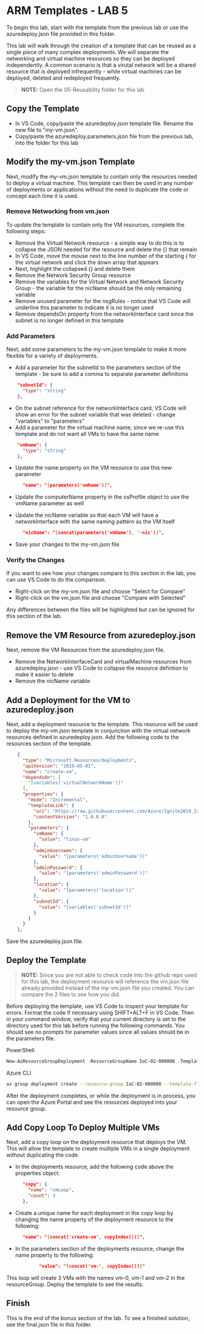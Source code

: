 # ARM Templates - LAB 5

To begin this lab, start with the template from the previous lab or use the azuredeploy.json file provided in this folder.

This lab will walk through the creation of a template that can be reused as a single piece of many complex deployments.  We will separate the networking and virtual machine resources so they can be deployed independently.  A common scenario is that a virutal network will be a shared resource that is deployed infrequently - while virtual machines can be deployed, deleted and redeployed frequently.

> **NOTE:** Open the 05-Reusability folder for this lab

## Copy the Template

- In VS Code, copy/paste the azuredeploy.json template file.  Rename the new file to "my-vm.json".
- Copy/paste the azuredeploy.parameters.json file from the previous lab, into the folder for this lab

## Modify the my-vm.json Template

Next, modify the my-vm.json template to contain only the resources needed to deploy a virtual machine.  This template can then be used in any number of deployments or applications without the need to duplicate the code or concept each time it is used.

### Remove Networking from vm.json

To update the template to contain only the VM resources, complete the following steps:

- Remove the Virtual Network resource - a simple way to do this is to collapse the JSON needed for the resource and delete the {} that remain
- In VS Code, move the mouse next to the line number of the starting { for the virtual network and click the down array that appears
- Next, highlight the collapsed {} and delete them
- Remove the Network Security Group resource
- Remove the variables for the Virtual Network and Network Security Group - the variable for the nicName should be the only remaining variable
- Remove unused parameter for the nsgRules - notice that VS Code will underline this parameter to indicate it is no longer used
- Remove dependsOn property from the networkInterface card since the subnet is no longer defined in this template

### Add Parameters

Next, add some parameters to the my-vm.json template to make it more flexible for a variety of deployments.

- Add a parameter for the subnetId to the parameters section of the template - be sure to add a comma to separate parameter definitions

```json
    "subnetId": {
      "type": "string"
    },
```

- On the subnet reference for the networkInterface card, VS Code will show an error for the subnet variable that was deleted - change "variables" to "parameters"
- Add a parameter for the virtual machine name, since we re-use this template and do not want all VMs to have the same name

```json
    "vmName": {
      "type": "string"
    },
```

- Update the name property on the VM resource to use this new parameter

```json
      "name": "[parameters('vmName')]",
```

- Update the computerName property in the osProfile object to use the vmName parameter as well

- Update the nicName variable so that each VM will have a networkInterface with the same naming pattern as the VM itself

```json
      "nicName": "[concat(parameters('vmName'), '-nic')]",
```

- Save your changes to the my-vm.json file

### Verify the Changes

If you want to see how your changes compare to this section in the lab, you can use VS Code to do the comparison.

- Right-click on the my-vm.json file and choose "Select for Compare"
- Right-click on the vm.json file and choose "Compare with Selected"

Any differences between the files will be highlighted but can be ignored for this section of the lab.

## Remove the VM Resource from azuredeploy.json

Next, remove the VM Resources from the azuredeploy.json file.

- Remove the NetworkInterfaceCard and virtualMachine resources from azuredeploy.json - use VS Code to collapse the resource defintion to make it easier to delete
- Remove the nicName variable

## Add a Deployment for the VM to azuredeploy.json

Next, add a deployment resource to the template.  This resource will be used to deploy the my-vm.json template in conjunction with the virtual network resources defined in azuredeploy.json.  Add the following code to the resources section of the template.

```json
    {
      "type": "Microsoft.Resources/deployments",
      "apiVersion": "2019-05-01",
      "name": "create-vm",
      "dependsOn": [
        "[variables('virtualNetworkName')]"
      ],
      "properties": {
        "mode": "Incremental",
        "templateLink": {
          "uri": "https://raw.githubusercontent.com/Azure/Ignite2019_IaC_pre-day_docs/master/ARM%20Template/05%20-%20Reusability/vm.json",
          "contentVersion": "1.0.0.0"
        },
        "parameters": {
          "vmName": {
            "value": "linux-vm"
          },
          "adminUsername": {
            "value": "[parameters('adminUsername')]"
          },
          "adminPassword": {
            "value": "[parameters('adminPassword')]"
          },
          "location": {
            "value": "[parameters('location')]"
          },
          "subnetId": {
            "value": "[variables('subnetId')]"
          }
        }
      }
    },
```

Save the azuredeploy.json file.

## Deploy the Template

> **NOTE:** Since you are not able to check code into the github repo used for this lab, the deployment resource will reference the vm.json file already provided instead of the my-vm.json file you created.  You can compare the 2 files to see how you did.

Before deploying the template, use VS Code to inspect your template for errors.  Format the code if necessary using SHIFT+ALT+F in VS Code.  Then in your command window, verify that your current directory is set to the directory used for this lab before running the following commands.  You should see no prompts for parameter values since all values should be in the parameters file.

PowerShell

```PowerShell
New-AzResourceGroupDeployment -ResourceGroupName IoC-02-000000 -TemplateFile azuredeploy.json -TemplateParametersFile azuredeploy.parameters.json -Verbose
```

Azure CLI

```bash
az group deployment create --resource-group IoC-02-000000 --template-file azuredeploy.json --parameters '@azuredeploy.parameters.json' --verbose
```

After the deployment completes, or while the deployment is in process, you can open the Azure Portal and see the resources deployed into your resource group.

## Add Copy Loop To Deploy Multiple VMs

Next, add a copy loop on the deployment resource that deploys the VM.  This will allow the template to create multiple VMs in a single deployment without duplicating the code.

- In the deployments resource, add the following code above the properties object:

```json
      "copy": {
        "name": "vmLoop",
        "count": 3
      },
```

- Create a unique name for each deployment in the copy loop by changing the name property of the deployment resource to the following:

```json
      "name": "[concat('create-vm', copyIndex())]",
```

- In the parameters section of the deployments resource, change the name property to the following:

```json
            "value": "[concat('vm-', copyIndex())]"
```

This loop will create 3 VMs with the names vm-0, vm-1 and vm-2 in the resourceGroup.  Deploy the template to see the results.

## Finish

This is the end of the bonus section of the lab.  To see a finished solution, see the final.json file in this folder.
